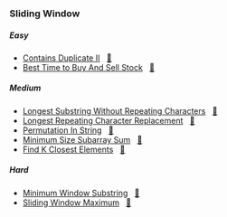 ### Sliding Window

##### Easy
- [Contains Duplicate II](https://leetcode.com/problems/contains-duplicate-ii/description/) &nbsp;&nbsp;[📄](/sliding_window/ContainsDuplicateII.java)
- [Best Time to Buy And Sell Stock](https://leetcode.com/problems/best-time-to-buy-and-sell-stock/) &nbsp;&nbsp;[📄](/sliding_window/BestTimetoBuyAndSellStock.java)

##### Medium
- [Longest Substring Without Repeating Characters](https://leetcode.com/problems/longest-substring-without-repeating-characters/) &nbsp;&nbsp;[📄](/sliding_window/LongestSubstringWithoutRepeatingCharacters.java)
- [Longest Repeating Character Replacement](https://leetcode.com/problems/longest-repeating-character-replacement/description/) &nbsp;&nbsp;[📄](/sliding_window/LongestRepeatingCharacterReplacement.java)
- [Permutation In String](https://leetcode.com/problems/permutation-in-string/) &nbsp;&nbsp;[📄](/sliding_window/PermutationInString.java)
- [Minimum Size Subarray Sum](https://leetcode.com/problems/minimum-size-subarray-sum/description/) &nbsp;&nbsp;[📄](/sliding_window/MinimumSizeSubarraySum.java)
- [Find K Closest Elements](https://leetcode.com/problems/find-k-closest-elements/description/) &nbsp;&nbsp;[📄](/sliding_window/FindKClosestElements.java)

##### Hard
- [Minimum Window Substring](https://leetcode.com/problems/minimum-window-substring/description/) &nbsp;&nbsp;[📄](/sliding_window/MinimumWindowSubstring.java)
- [Sliding Window Maximum](https://leetcode.com/problems/sliding-window-maximum/description/) &nbsp;&nbsp;[📄](/sliding_window/SlidingWindowMaximum.java)